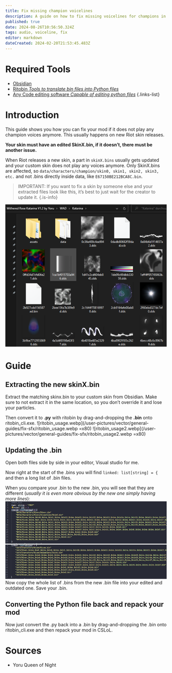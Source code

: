 ```yaml
---
title: Fix missing champion voicelines
description: A guide on how to fix missing voicelines for champions in your custom skin.
published: true
date: 2024-08-26T10:56:50.324Z
tags: audio, voiceline, fix
editor: markdown
dateCreated: 2024-02-20T21:53:45.483Z
---
```


# Required Tools

- [Obsidian](/core-guides/tools/obsidian)
- [Ritobin *Tools to translate bin files into Python files*](/core-guides/tools/rito-bin)
- [Any Code editing software *Capable of editing python files*](/core-guides/tools#coding)
{.links-list}

# Introduction

This guide shows you how you can fix your mod if it does not play any champion voices anymore.
This usually happens on new Riot skin releases.

**Your skin must have an edited SkinX.bin, if it doesn’t, there must be another issue.**

When Riot releases a new skin, a part in `skinX.bins` usually gets updated and your custom skin does not play any voices anymore.
Only SkinX.bins are affected, so `data/characters/champion/skin0, skin1, skin2, skin3, etc.` and not .bins directly inside data, like `E67150BE212BCA8C.bin`.

> IMPORTANT: If you want to fix a skin by someone else and your extracted files look like this, it’s best to just wait for the creator to update it.
{.is-info}

![exampleextractedfiles.webp](/user-pictures/vector/general-guides/fix-sfx/exampleextractedfiles.webp)

# Guide
## Extracting the new skinX.bin

Extract the matching skinx.bin to your custom skin from Obsidian. Make sure to not extract it in the same location, so you don’t override it and lose your particles.

Then convert it to **.py** with ritobin by drag-and-dropping the **.bin** onto ritobin_cli.exe.
![ritobin_usage.webp](/user-pictures/vector/general-guides/fix-sfx/ritobin_usage.webp =x80)
![ritobin_usage2.webp](/user-pictures/vector/general-guides/fix-sfx/ritobin_usage2.webp =x80)

## Updating the .bin
Open both files side by side in your editor, Visual studio for me.

Now right at the start of the .bins you will find `linked: list[string] = {` and then a long list of .bin files.

When you compare your .bin to the new .bin, you will see that they are different (*usually it is even more obvious by the new one simply having more lines*):
![codeblock1.webp](/user-pictures/vector/general-guides/fix-sfx/codeblock1.webp)
![codeblock2.webp](/user-pictures/vector/general-guides/fix-sfx/codeblock2.webp)
Now copy the whole list of .bins from the new .bin file into your edited and outdated one.
Save your .bin.

## Converting the Python file back and repack your mod
Now just convert the .py back into a .bin by drag-and-dropping the .bin onto ritobin_cli.exe and then repack your mod in CSLoL.
# Sources

- Yoru Queen of Night